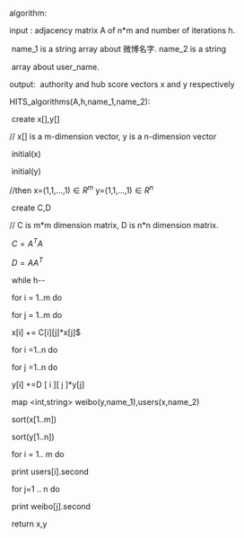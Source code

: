 algorithm:

input :  adjacency matrix A of n*m and number of iterations h.

​		name_1 is a string array about 微博名字. name_2 is a string 	

​		array about user_name.

output:
​            authority and hub score vectors  x and y respectively 





HITS_algorithms(A,h,name_1,name_2):

​	create x[],y[]

//	x[] is a  m-dimension vector, y is a n-dimension vector

​	initial(x)

​	initial(y)

//then 	x=(1,1,...,1)$\in R^{m}$    y=(1,1,...,1)$\in R^{n}$

​	create C,D

//	C is m\*m dimension matrix, D is n\*n  dimension matrix.

​	$C = A^{T}A$

​	$D=AA^{T}$



​	while h--

​		for i = 1..m do

​			for j = 1..m do

​				x[i] += C[i][j]*x[j]$

​		for i =1..n do

​			for j =1..n do

​				y[i] +=D [ i ][ j ]*y[j]

​	map <int,string> weibo(y,name_1),users(x,name_2)

​	sort(x[1..m])

​	sort(y[1..n])

​	for i = 1.. m do 

​		print users[i].second

​	for j=1 .. n do

​		print weibo[j].second



​	return x,y	



